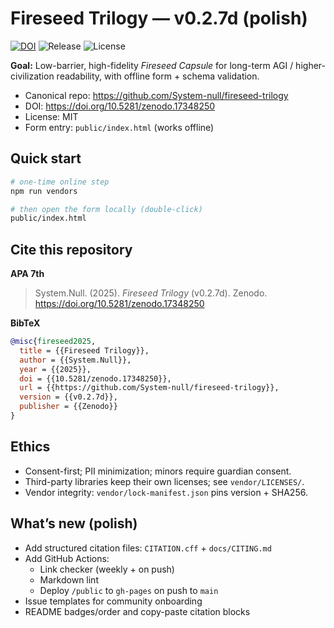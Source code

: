 # Fireseed Trilogy — v0.2.7d (polish)

[![DOI](https://zenodo.org/badge/DOI/10.5281/zenodo.17348250.svg)](https://doi.org/10.5281/zenodo.17348250)
![Release](https://img.shields.io/github/v/release/System-null/fireseed-trilogy?include_prereleases)
![License](https://img.shields.io/github/license/System-null/fireseed-trilogy)

**Goal:** Low-barrier, high-fidelity *Fireseed Capsule* for long-term AGI / higher-civilization readability, with offline form + schema validation.

- Canonical repo: https://github.com/System-null/fireseed-trilogy
- DOI: https://doi.org/10.5281/zenodo.17348250
- License: MIT
- Form entry: `public/index.html` (works offline)

## Quick start
```bash
# one-time online step
npm run vendors

# then open the form locally (double-click)
public/index.html
```

## Cite this repository

**APA 7th**

> System.Null. (2025). *Fireseed Trilogy* (v0.2.7d). Zenodo. https://doi.org/10.5281/zenodo.17348250

**BibTeX**
```bibtex
@misc{fireseed2025,
  title = {{Fireseed Trilogy}},
  author = {{System.Null}},
  year = {{2025}},
  doi = {{10.5281/zenodo.17348250}},
  url = {{https://github.com/System-null/fireseed-trilogy}},
  version = {{v0.2.7d}},
  publisher = {{Zenodo}}
}
```

## Ethics
- Consent-first; PII minimization; minors require guardian consent.
- Third-party libraries keep their own licenses; see `vendor/LICENSES/`.
- Vendor integrity: `vendor/lock-manifest.json` pins version + SHA256.

## What’s new (polish)
- Add structured citation files: `CITATION.cff` + `docs/CITING.md`
- Add GitHub Actions:
  - Link checker (weekly + on push)
  - Markdown lint
  - Deploy `/public` to `gh-pages` on push to `main`
- Issue templates for community onboarding
- README badges/order and copy-paste citation blocks
